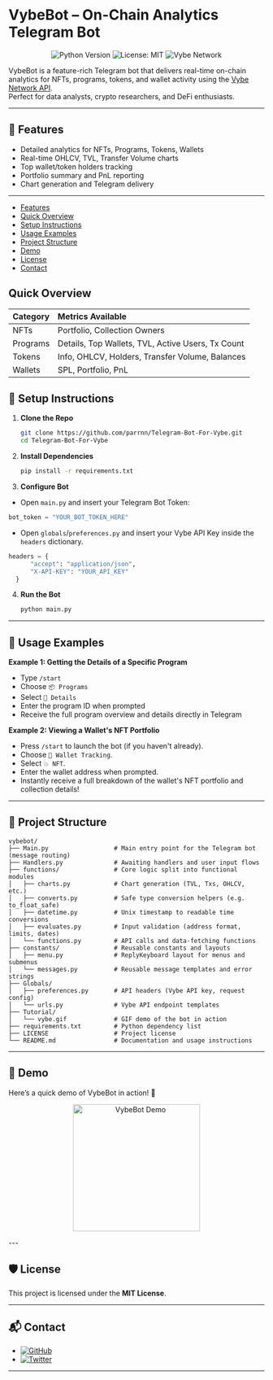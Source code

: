 # VybeBot – On-Chain Analytics Telegram Bot

<p align="center">
  <img src="https://img.shields.io/badge/Python-3.10+-blue.svg" alt="Python Version" />
  <img src="https://img.shields.io/badge/License-MIT-green.svg" alt="License: MIT" />
  <img src="https://img.shields.io/badge/Powered%20By-Vybe%20Network-purple.svg" alt="Vybe Network" />
</p>

VybeBot is a feature-rich Telegram bot that delivers real-time on-chain analytics for NFTs, programs, tokens, and wallet activity using the [Vybe Network API](https://docs.vybenetwork.com).  
Perfect for data analysts, crypto researchers, and DeFi enthusiasts.

---

## 🚀 Features

- Detailed analytics for NFTs, Programs, Tokens, Wallets
- Real-time OHLCV, TVL, Transfer Volume charts
- Top wallet/token holders tracking
- Portfolio summary and PnL reporting
- Chart generation and Telegram delivery

---
- [Features](#-features)
- [Quick Overview](#quick-overview)
- [Setup Instructions](#-setup-instructions)
- [Usage Examples](#-usage-examples)
- [Project Structure](#-project-structure)
- [Demo](#-demo-coming-soon)
- [License](#-license)
- [Contact](#-contact)
## Quick Overview
| Category | Metrics Available |
|:---------|:------------------|
| NFTs     | Portfolio, Collection Owners |
| Programs | Details, Top Wallets, TVL, Active Users, Tx Count |
| Tokens   | Info, OHLCV, Holders, Transfer Volume, Balances |
| Wallets  | SPL, Portfolio, PnL |

## 🧰 Setup Instructions

1. **Clone the Repo**
   ```bash
   git clone https://github.com/parrnn/Telegram-Bot-For-Vybe.git
   cd Telegram-Bot-For-Vybe
   ```

2. **Install Dependencies**
   ```bash
   pip install -r requirements.txt
   ```

3. **Configure Bot**
 
- Open `main.py` and insert your Telegram Bot Token:

```python
bot_token = "YOUR_BOT_TOKEN_HERE"
```

- Open `globals`/`preferences.py` and insert your Vybe API Key inside the `headers` dictionary.


```python
headers = {
      "accept": "application/json",
      "X-API-KEY": "YOUR_API_KEY"
  }
```

4. **Run the Bot**
   ```bash
   python main.py
   ```

---

## 📖 Usage Examples

**Example 1: Getting the Details of a Specific Program**
- Type `/start`
- Choose `📦 Programs`
- Select `📄 Details`
- Enter the program ID when prompted
- Receive the full program overview and details directly in Telegram

**Example 2: Viewing a Wallet's NFT Portfolio**
- Press `/start` to launch the bot (if you haven't already).
- Choose `🧾 Wallet Tracking`.
- Select `💥 NFT`.
- Enter the wallet address when prompted.
- Instantly receive a full breakdown of the wallet's NFT portfolio and collection details!


---

## 📂 Project Structure

```
vybebot/
├── Main.py                  # Main entry point for the Telegram bot (message routing)
├── Handlers.py              # Awaiting handlers and user input flows
├── functions/               # Core logic split into functional modules
│   ├── charts.py            # Chart generation (TVL, Txs, OHLCV, etc.)
│   ├── converts.py          # Safe type conversion helpers (e.g. to_float_safe)
│   ├── datetime.py          # Unix timestamp to readable time conversions
│   ├── evaluates.py         # Input validation (address format, limits, dates)
│   └── functions.py         # API calls and data-fetching functions
├── constants/               # Reusable constants and layouts
│   ├── menu.py              # ReplyKeyboard layout for menus and submenus
│   └── messages.py          # Reusable message templates and error strings
├── Globals/
│   ├── preferences.py       # API headers (Vybe API key, request config)
│   └── urls.py              # Vybe API endpoint templates
├── Tutorial/
│   └── vybe.gif             # GIF demo of the bot in action
├── requirements.txt         # Python dependency list
├── LICENSE                  # Project license
└── README.md                # Documentation and usage instructions

```

---

## 📸 Demo

Here’s a quick demo of VybeBot in action! 🚀

<p align="center">
  <img src="https://github.com/parrnn/Telegram-Bot-For-Vybe/blob/main/Tutorial/VYBE.gif?raw=true" alt="VybeBot Demo" width="250"/>
</p>
---

## 🛡 License

This project is licensed under the **MIT License**.

---

## 📬 Contact

- [![GitHub](https://img.shields.io/badge/-GitHub-181717?logo=github&logoColor=white)](https://github.com/parrnn)
- [![Twitter](https://img.shields.io/badge/-Twitter-1DA1F2?logo=twitter&logoColor=white)](https://twitter.com/par_rnn)

---
